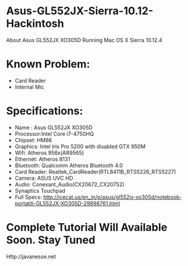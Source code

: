 # Asus-GL552JX-Sierra-10.12-Hackintosh
About Asus GL552JX XO305D Running Mac OS X Sierra 10.12.4

# Known Problem:
- Card Reader
- Internal Mic

# Specifications:
- Name : Asus GL552JX XO305D
- Processor:Intel Core i7-4750HQ
- Chipset: HM86
- Graphics: Intel Iris Pro 5200 with disabled GTX 950M
- Wifi: Atheros 956x(AR9565)
- Ethernet: Atheros 8131
- Bluetooth: Qualcomm Atheros Bluetooth 4.0
- Card Reader: Realtek_CardReader(RTL8411B_RTS5226_RTS5227)
- Camera: ASUS UVC HD
- Audio: Conexant_Audio(CX20672_CX20752)
- Synaptics Touchpad
- Full Specs: http://icecat.us/en_in/p/asus/gl552jx-xo305d/notebook-portatili-GL552JX-XO305D-29898761.html


# Complete Tutorial Will Available Soon. Stay Tuned
Http://javanesse.net
